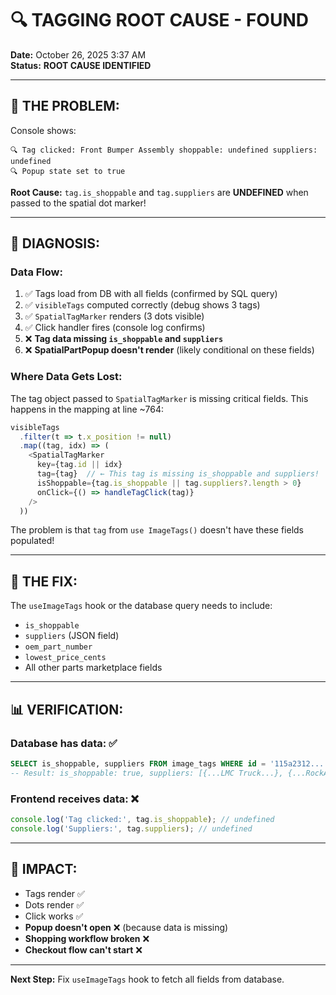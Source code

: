 # 🔍 TAGGING ROOT CAUSE - FOUND

**Date:** October 26, 2025 3:37 AM  
**Status:** **ROOT CAUSE IDENTIFIED**

---

## 🎯 **THE PROBLEM:**

Console shows:
```
🔍 Tag clicked: Front Bumper Assembly shoppable: undefined suppliers: undefined
🔍 Popup state set to true
```

**Root Cause:** `tag.is_shoppable` and `tag.suppliers` are **UNDEFINED** when passed to the spatial dot marker!

---

## 🔬 **DIAGNOSIS:**

### **Data Flow:**

1. ✅ Tags load from DB with all fields (confirmed by SQL query)
2. ✅ `visibleTags` computed correctly (debug shows 3 tags)
3. ✅ `SpatialTagMarker` renders (3 dots visible)
4. ✅ Click handler fires (console log confirms)
5. ❌ **Tag data missing `is_shoppable` and `suppliers`**
6. ❌ **SpatialPartPopup doesn't render** (likely conditional on these fields)

### **Where Data Gets Lost:**

The tag object passed to `SpatialTagMarker` is missing critical fields. This happens in the mapping at line ~764:

```typescript
visibleTags
  .filter(t => t.x_position != null)
  .map((tag, idx) => (
    <SpatialTagMarker
      key={tag.id || idx}
      tag={tag}  // ← This tag is missing is_shoppable and suppliers!
      isShoppable={tag.is_shoppable || tag.suppliers?.length > 0}
      onClick={() => handleTagClick(tag)}
    />
  ))
```

The problem is that `tag` from `use ImageTags()` doesn't have these fields populated!

---

## 🔧 **THE FIX:**

The `useImageTags` hook or the database query needs to include:
- `is_shoppable`
- `suppliers` (JSON field)
- `oem_part_number`
- `lowest_price_cents`
- All other parts marketplace fields

---

## 📊 **VERIFICATION:**

### **Database has data:** ✅
```sql
SELECT is_shoppable, suppliers FROM image_tags WHERE id = '115a2312...';
-- Result: is_shoppable: true, suppliers: [{...LMC Truck...}, {...RockAuto...}]
```

### **Frontend receives data:** ❌
```javascript
console.log('Tag clicked:', tag.is_shoppable); // undefined
console.log('Suppliers:', tag.suppliers); // undefined
```

---

## 🚨 **IMPACT:**

- Tags render ✅
- Dots render ✅
- Click works ✅
- **Popup doesn't open** ❌ (because data is missing)
- **Shopping workflow broken** ❌
- **Checkout flow can't start** ❌

---

**Next Step:** Fix `useImageTags` hook to fetch all fields from database.

